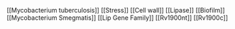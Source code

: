 [[Mycobacterium tuberculosis]]
[[Stress]]
[[Cell wall]]
[[Lipase]]
[[Biofilm]]
[[Mycobacterium Smegmatis]]
[[Lip Gene Family]]
[[Rv1900nt]]
[[Rv1900c]]
